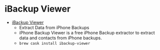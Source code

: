 # iBackup Viewer
- [iBackup Viewer](https://www.imactools.com/iphonebackupviewer/)
  -  Extract Data from iPhone Backups
  - iPhone Backup Viewer is a free iPhone Backup extractor to extract data and contacts from iPhone backups.
  - `brew cask install ibackup-viewer`
